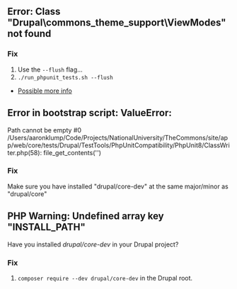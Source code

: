 <!--
id: troubleshooting
tags: ''
-->

## Error: Class "Drupal\commons_theme_support\ViewModes" not found

### Fix

1. Use the `--flush` flag...
2. `./run_phpunit_tests.sh --flush`

* [Possible more info](https://drupal.stackexchange.com/a/299070)

## Error in bootstrap script: ValueError:

Path cannot be empty
#0 /Users/aaronklump/Code/Projects/NationalUniversity/TheCommons/site/app/web/core/tests/Drupal/TestTools/PhpUnitCompatibility/PhpUnit8/ClassWriter.php(58): file_get_contents('')

### Fix

Make sure you have installed "drupal/core-dev" at the same major/minor as "drupal/core"

## PHP Warning:  Undefined array key "INSTALL_PATH"

Have you installed _drupal/core-dev_ in your Drupal project?

### Fix

1. `composer require --dev drupal/core-dev` in the Drupal root.

